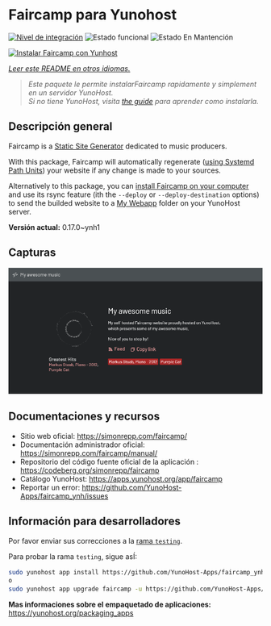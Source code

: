 <!--
Este archivo README esta generado automaticamente<https://github.com/YunoHost/apps/tree/master/tools/readme_generator>
No se debe editar a mano.
-->

# Faircamp para Yunohost

[![Nivel de integración](https://dash.yunohost.org/integration/faircamp.svg)](https://ci-apps.yunohost.org/ci/apps/faircamp/) ![Estado funcional](https://ci-apps.yunohost.org/ci/badges/faircamp.status.svg) ![Estado En Mantención](https://ci-apps.yunohost.org/ci/badges/faircamp.maintain.svg)

[![Instalar Faircamp con Yunhost](https://install-app.yunohost.org/install-with-yunohost.svg)](https://install-app.yunohost.org/?app=faircamp)

*[Leer este README en otros idiomas.](./ALL_README.md)*

> *Este paquete le permite instalarFaircamp rapidamente y simplement en un servidor YunoHost.*  
> *Si no tiene YunoHost, visita [the guide](https://yunohost.org/install) para aprender como instalarla.*

## Descripción general

Faircamp is a [Static Site Generator](https://en.wikipedia.org/wiki/Static_site_generator) dedicated to music producers.

With this package, Faircamp will automatically regenerate ([using Systemd Path Units](https://www.putorius.net/systemd-path-units.html)) your website if any change is made to your sources.

Alternatively to this package, you can [install Faircamp on your computer](https://simonrepp.com/faircamp/manual/installation.html) and use its rsync feature (ith the `--deploy` or `--deploy-destination` options) to send the builded website to a [My Webapp](https://apps.yunohost.org/app/my_webapp) folder on your YunoHost server.


**Versión actual:** 0.17.0~ynh1

## Capturas

![Captura de Faircamp](./doc/screenshots/faircamp-screenshot.png)

## Documentaciones y recursos

- Sitio web oficial: <https://simonrepp.com/faircamp/>
- Documentación administrador oficial: <https://simonrepp.com/faircamp/manual/>
- Repositorio del código fuente oficial de la aplicación : <https://codeberg.org/simonrepp/faircamp>
- Catálogo YunoHost: <https://apps.yunohost.org/app/faircamp>
- Reportar un error: <https://github.com/YunoHost-Apps/faircamp_ynh/issues>

## Información para desarrolladores

Por favor enviar sus correcciones a la [rama `testing`](https://github.com/YunoHost-Apps/faircamp_ynh/tree/testing).

Para probar la rama `testing`, sigue asÍ:

```bash
sudo yunohost app install https://github.com/YunoHost-Apps/faircamp_ynh/tree/testing --debug
o
sudo yunohost app upgrade faircamp -u https://github.com/YunoHost-Apps/faircamp_ynh/tree/testing --debug
```

**Mas informaciones sobre el empaquetado de aplicaciones:** <https://yunohost.org/packaging_apps>
